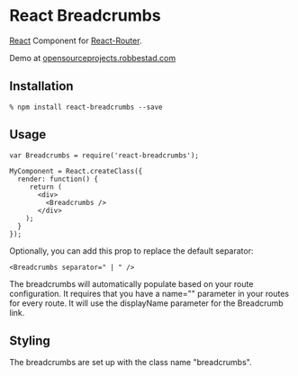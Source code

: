 # React Breadcrumbs 

[React][1] Component for [React-Router][4]. 

Demo at [opensourceprojects.robbestad.com][2]

## Installation

    % npm install react-breadcrumbs --save

## Usage


    var Breadcrumbs = require('react-breadcrumbs');

    MyComponent = React.createClass({
      render: function() {
         return (
           <div>
           	 <Breadcrumbs />
           </div>
        );
      }
    });

Optionally, you can add this prop to replace the default separator:

    <Breadcrumbs separator=" | " />

The breadcrumbs will automatically populate based on your 
route configuration. It requires that you have a name="" parameter
in your routes for every route. It will use the displayName parameter
for the Breadcrumb link. 

## Styling

The breadcrumbs are set up with the class name "breadcrumbs".

[1]: https://facebook.github.io/react
[2]: http://opensourceprojects.robbestad.com/
[3]: https://github.com/svenanders/react-breadcrumbs/issues/1
[4]: https://github.com/rackt/react-router
